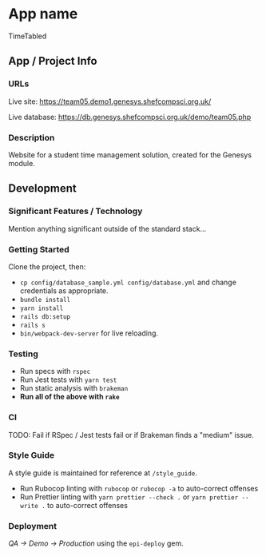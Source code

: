 # App name

TimeTabled

## App / Project Info

### URLs

Live site: https://team05.demo1.genesys.shefcompsci.org.uk/

Live database: https://db.genesys.shefcompsci.org.uk/demo/team05.php

### Description

Website for a student time management solution, created for the Genesys module.

## Development

### Significant Features / Technology

Mention anything significant outside of the standard stack...

### Getting Started

Clone the project, then:

- `cp config/database_sample.yml config/database.yml` and change credentials as appropriate.
- `bundle install`
- `yarn install`
- `rails db:setup`
- `rails s`
- `bin/webpack-dev-server` for live reloading.

### Testing

- Run specs with `rspec`
- Run Jest tests with `yarn test`
- Run static analysis with `brakeman`
- **Run all of the above with `rake`**

### CI

TODO: Fail if RSpec / Jest tests fail or if Brakeman finds a "medium" issue.

### Style Guide

A style guide is maintained for reference at `/style_guide`.

- Run Rubocop linting with `rubocop` or `rubocop -a` to auto-correct offenses
- Run Prettier linting with `yarn prettier --check .` or `yarn prettier --write .` to auto-correct offenses

### Deployment

_QA -> Demo -> Production_ using the `epi-deploy` gem.

